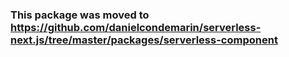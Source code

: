 ### This package was moved to https://github.com/danielcondemarin/serverless-next.js/tree/master/packages/serverless-component
